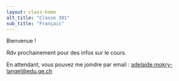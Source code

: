 ```yaml
---
layout: class-home
alt_title: "Classe 301" 
sub_title: "Français"
---
```


Bienvenue ! 

Rdv prochainement pour des infos sur le cours. 

En attendant, vous pouvez me joindre par email : 
[adelaide.mokry-langel@edu.ge.ch](mailto:adelaide.mokry-langel@edu.ge.ch)
